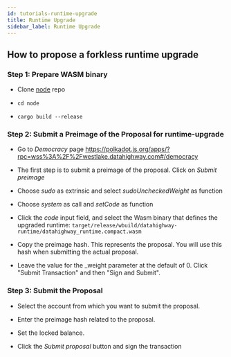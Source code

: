 ```yaml
---
id: tutorials-runtime-upgrade
title: Runtime Upgrade
sidebar_label: Runtime Upgrade
---
```


## How to propose a forkless runtime upgrade

### Step 1: Prepare WASM binary 

* Clone <a href="https://github.com/DataHighway-DHX/node" target="_blank" class="pretty-link pretty-link-colored">node</a> repo

* `cd node`

* `cargo build --release`

### Step 2: Submit a Preimage of the Proposal for runtime-upgrade

* Go to _Democracy_ page https://polkadot.js.org/apps/?rpc=wss%3A%2F%2Fwestlake.datahighway.com#/democracy

* The first step is to submit a preimage of the proposal. Click on _Submit preimage_

* Choose _sudo_ as extrinsic and select _sudoUncheckedWeight_ as function

* Choose _system_ as call and _setCode_ as function 

* Click the _code_ input field, and select the Wasm binary that defines the upgraded runtime: 
  `target/release/wbuild/datahighway-runtime/datahighway_runtime.compact.wasm`
  
* Copy the preimage hash. This represents the proposal. You will use this hash when submitting the actual proposal.

* Leave the value for the _weight parameter at the default of 0. Click "Submit Transaction" and then "Sign and Submit".

### Step 3: Submit the Proposal

* Select the account from which you want to submit the proposal. 

* Enter the preimage hash related to the proposal. 

* Set the locked balance. 

* Click the _Submit proposal_ button and sign the transaction
